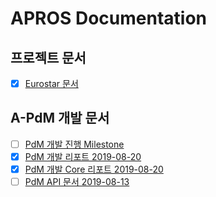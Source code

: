 # APROS Documentation

## 프로젝트 문서

- [x] [Eurostar 문서](APROS/Eurostar)

## A-PdM 개발 문서

- [ ] [PdM 개발 진행 Milestone](APROS/PdM%20개발%20진행)
- [x] [PdM 개발 리포트 2019-08-20](Development-Reports/2019-08-20-Report.md)
- [x] [PdM 개발 Core 리포트 2019-08-20](Development-Reports/2019-08-20-PdM-Core.md)
- [ ] [PdM API 문서 2019-08-13](Development-Reports/2019-08-13-APdM-API.md)